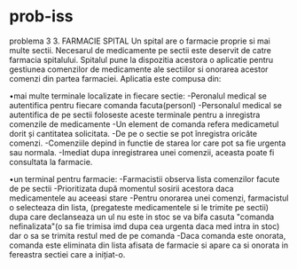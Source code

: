 # prob-iss
problema 3
3. FARMACIE SPITAL 
Un spital are o farmacie proprie si mai multe sectii. Necesarul de medicamente pe sectii este deservit de  catre  farmacia  spitalului.  Spitalul  pune  la  dispozitia  acestora  o  aplicatie  pentru  gestiunea comenzilor de medicamente ale sectiilor si onorarea acestor comenzi din partea farmaciei. Aplicatia este compusa din: 

•mai  multe  terminale  localizate  in  fiecare  sectie:
-Peronalul medical se autentifica pentru fiecare comanda facuta(personl)
-Personalul medical se autentifica de pe sectii foloseste aceste terminale pentru a inregistra comenzile de medicamente
-Un element de comanda  refera medicametul dorit și cantitatea  solicitata. 
-De pe o sectie se pot înregistra oricâte comenzi. 
-Comenziile depind in functie de starea lor care pot sa fie urgenta sau normala.
-Imediat dupa inregistrarea unei comenzii, aceasta poate fi consultata la farmacie.

•un  terminal  pentru  farmacie:
-Farmacistii  observa  lista  comenzilor  facute  de  pe  sectii
-Prioritizata după momentul sosirii acestora daca medicamentele au aceeasi stare
-Pentru onorarea unei comenzi, farmacistul o selecteaza din lista, (pregateste medicamentele si le trimite pe sectii) dupa care declanseaza un ul nu este in stoc se va bifa casuta "comanda nefinalizata"(o sa fie trimisa imd dupa cea urgenta daca med intra in stoc) dar o sa se trimita restul med de pe comanda
-Daca comanda este onorata, comanda este eliminata din lista afisata de farmacie si apare ca si onorata in fereastra sectiei care a inițiat-o. 

